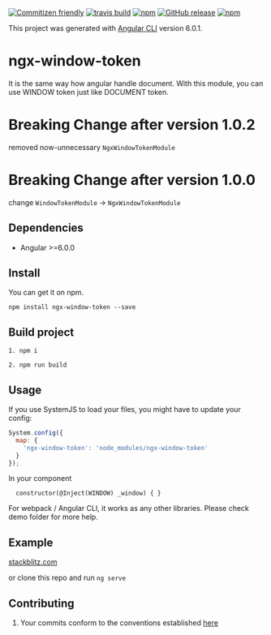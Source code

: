 [![Commitizen friendly](https://img.shields.io/badge/commitizen-friendly-brightgreen.svg?style=flat-square)](http://commitizen.github.io/cz-cli/)
[![travis build](https://img.shields.io/travis/maxisam/ngx-window-token.svg?style=flat-square)](https://travis-ci.org/maxisam/ngx-window-token)
[![npm](https://img.shields.io/npm/dt/ngx-window-token.svg?style=flat-square)](https://www.npmjs.com/package/ngx-window-token)
[![GitHub release](https://img.shields.io/github/release/maxisam/ngx-window-token.svg?style=flat-square)](https://github.com/maxisam/ngx-window-token/releases)
[![npm](https://img.shields.io/npm/l/ngx-window-token.svg?style=flat-square)]()


This project was generated with [Angular CLI](https://github.com/angular/angular-cli) version 6.0.1.

# ngx-window-token

It is the same way how angular handle document. With this module, you can use WINDOW token just like DOCUMENT token.

# Breaking Change after version 1.0.2

removed now-unnecessary `NgxWindowTokenModule`

# Breaking Change after version 1.0.0

change `WindowTokenModule` -> `NgxWindowTokenModule`

## Dependencies

* Angular >=6.0.0

## Install

You can get it on npm.

```
npm install ngx-window-token --save
```

## Build project

```
1. npm i

2. npm run build
```

## Usage

If you use SystemJS to load your files, you might have to update your config:

```js
System.config({
  map: {
    'ngx-window-token': 'node_modules/ngx-window-token'
  }
});
```

In your component

```
  constructor(@Inject(WINDOW) _window) { }
```

For webpack / Angular CLI, it works as any other libraries. Please check demo folder for more help.

## Example

[stackblitz.com](https://stackblitz.com/github/maxisam/ngx-window-token)

or clone this repo and run `ng serve`

## Contributing

1.  Your commits conform to the conventions established [here](https://github.com/conventional-changelog/conventional-changelog-angular/blob/master/convention.md)
